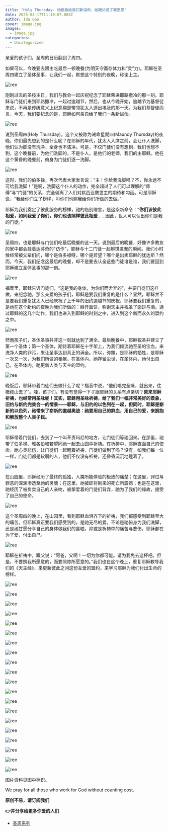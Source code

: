 ```yaml
---
title: "Holy Thursday- 祂俯身给我们新诫命，祂跟父说了我愿意"
date: 2025-04-17T11:10:07.003Z
author: Ida Gao
cover: image.jpg
images:
  - image.jpg
categories:
  - Uncategorized
---
```


亲爱的孩子们，圣周的日历翻到了周四。

<!--more-->

  

如果可以，今晚要去跟主吃最后一顿晚餐(为明天守斋存体力和“灵”力)。耶稣在圣周四建立了圣体圣事，让我们一起，默想这个特别的夜晚，称谢上主。

  

![ree](https://static.wixstatic.com/media/55472c_de53b4ab1871492e93229d433bb19d66~mv2.jpg)

  

刚刚过去的圣枝主日，我们与教会一起庆祝纪念了耶稣荣进耶路撒冷的那一刻。耶稣与门徒们来到耶路撒冷，一起过逾越节，然后，也从今晚开始，逾越节为基督徒来说，不再是传统意义上纪念梅瑟带领犹太人逃出埃及的那一天。为我们基督徒而言，今天，我们要纪念的是，耶稣如何亲自给了我们一条新诫命。

  

![ree](https://static.wixstatic.com/media/55472c_414eb6c4f17a4db9b9c8e8dccf31f303~mv2.jpg)

  

说到圣周四(Holy Thursday)，这个又被称为诫命星期四(Maundy Thursday)的夜晚，你们最先想到的是什么呢？在耶稣的年代，犹太人入席之前，会让仆人洗脚，他们认为脚没有洗净，全身也不洁净。可是，不仅门徒们没有想到，我们也想不到，这个晚餐前，为他们洗脚的，不是仆人，是他们的老师，我们的主耶稣。他在这个黄昏的晚餐前，俯身为门徒们逐一洗脚。

  

![ree](https://static.wixstatic.com/media/55472c_24f78e5499ca4c24b1c051dc67c09e72~mv2.jpg)

  

这时，我们的伯多禄，再次代表大家发言说：“主！你给我洗脚吗？不，你永远不可给我洗脚！”是啊，洗脚这个仆人的动作，完全超过了人们可以理解的“师傅”与“门徒”的关系，完全偏离了人们对默西亚救世主的期待和勾画。可是耶稣说，“我给你们立了榜样，叫你们也照我给你们所做的去做。”

  

耶稣为我们奠定了彼此服务的榜样，祂的临别赠言，是这条新命令：“**你们该彼此相爱，如同我爱了你们，你们也该照样彼此相爱**......因此，世人可以认出你们是我的门徒。”

  

![ree](https://static.wixstatic.com/media/55472c_0197ea7fb14b41da9c218e64e5426940~mv2.jpg)

  

圣周四，也是耶稣与门徒们吃最后晚餐的这一天。说到最后的晚餐，好像许多教友的家中都会挂着达芬奇的"仿作"，耶稣与十二门徒一起掰饼进餐的瞬间。我们小时候经常被父辈们问，哪个是伯多禄呀，哪个是若望？哪个是出卖耶稣的犹达斯？然而，今天，我们纪念这最后的晚餐，却不是要去认全这些门徒谁是谁，我们要回到耶稣建立圣体圣事的那一刻。

  

![ree](https://static.wixstatic.com/media/ec8b63_6713371e6a524758b22436f36570dce8~mv2.jpg)

  

福音里，耶稣告诉门徒们，“这是我的身体，为你们而舍弃的”，并要门徒们这样做，来纪念祂。那么亲爱的孩子们，耶稣是要我们重复的是什么？显然，耶稣并不是要我们重复犹太人已经庆祝了上千年的旧约逾越节的庆祝，耶稣要我们重复的，是祂在这个新约的夜晚为我们所做的：掰开面饼，称谢天主并祝圣了面饼与酒。通过耶稣的这几个动作，我们也进入到耶稣的时刻之中，进入到这个新而永久的盟约之中。

  

![ree](https://static.wixstatic.com/media/ec8b63_65aa19280e3a4c4d97f9899a1e5f57f9~mv2.jpg)

  

然而孩子们，圣体圣事并非这一刻就达到了满全。最后晚餐中，耶稣祝圣并建立了第一个圣体；第一个圣体，期待着耶稣在十字架上，为我们倾流祂至圣的宝血，来洗净人类的罪污，来让圣事达到真正的满全。所以，弥撒，是耶稣的牺牲，是耶稣一次又一次，为我们所做的奉献。在圣体内，祂存留尘世，在圣体内，祂付出自己，在圣体内，祂更新人类与天主的盟约。

  

![ree](https://static.wixstatic.com/media/55472c_8cbfd4eb99d94a22bc3773586c956203~mv2.jpg)

  

晚饭后，耶稣带着门徒们去做什么了呢？福音中说，“他们唱完圣咏，就出来，往橄榄山去了”。哇，孩子们，有没有觉得一下子跟耶稣的关系有点亲切？**原来耶稣祈祷，也经常用圣咏呢！其实，耶稣用圣咏祈祷，给了我们一幅非常美好的景象，旧约与新约完美合一的情景——耶稣，与旧约的以色列在一起，但同时，耶稣是崭新的以色列，祂带来了崭新的逾越奥迹：祂要用自己的鲜血，用自己的爱，来拥抱和解放整个人类子民。**

  

![ree](https://static.wixstatic.com/media/55472c_1a27253c2deb454badc8acbe053a7bb1~mv2.jpg)

  

耶稣带着门徒们，去到了一个叫革责玛尼的地方，让门徒们等祂回来。在那里，祂带了伯多禄、雅各伯和若望同祂一起去山园中祈祷。在祈祷中，耶稣直面自己的使命，祂心灵悲伤，让门徒们一起醒着祈祷，门徒们做到了吗？没有，如我们每一位一样，门徒们都是软弱的人，他们不仅没有祈祷，还昏昏沉沉地睡着了。

  

![ree](https://static.wixstatic.com/media/ec8b63_4ea7f196683d44bdb6eef4d43e8eb67b~mv2.jpg)

  

在山园里，耶稣经历了最终的孤独，人类所能体验的极致的痛楚；在这里，罪过与罪恶的深渊渗透至祂的灵魂；在这里，祂被即将到来的死亡所震撼；也是在这里，祂经历了被负卖自己的人亲吻，被挚爱着的门徒们背弃，祂为了我们的缘故，接受了自己的使命。

  

![ree](https://static.wixstatic.com/media/55472c_4623d1cfe95d4dabbebc4f0d6b7b633f~mv2.jpg)

  

这个圣周四的晚上，在山园里，看到耶稣血泪齐下的祈祷，我们都感受到耶稣至大的痛苦。但耶稣真正要我们感受到的，是祂无尽的爱。不论是祂俯身为我们洗脚，还是祂甘愿分享自己的身体做我们的食粮，抑或是祈祷中的痛苦与悲伤，耶稣都在为了爱，付出自己。

  

![ree](https://static.wixstatic.com/media/55472c_f201fd335ffe4efeb05e0c4dd295f9d0~mv2.jpg)

  

耶稣在祈祷中，跟父说：“阿爸，父啊！一切为你都可能。请为我免去这杯吧。但是，不要照我所愿意的，而要照祢所愿意的。”我们也在这个晚上，重复耶稣教导我们的《天主经》，来更新彼此之间这份互爱的盟约，来学习耶稣为我们付出生命的榜样。

  

![ree](https://static.wixstatic.com/media/55472c_0c0644c8892042d68d7ca177098c1601~mv2.jpg)

  

![ree](https://static.wixstatic.com/media/55472c_dabb5e26a49e4af0b60976e25a71567a~mv2.jpg)

  

![ree](https://static.wixstatic.com/media/55472c_d54dd293ea2b413091bfa31078f84c2d~mv2.jpg)

  

![ree](https://static.wixstatic.com/media/55472c_e74e65bbb0554e75b4b0d2f3e4356ba9~mv2.jpg)

  

![ree](https://static.wixstatic.com/media/55472c_c2ad818d1a984fbc83325c9b702f86d2~mv2.jpg)

  

![ree](https://static.wixstatic.com/media/55472c_e9e4221511d04102a1eede40dd80c529~mv2.jpg)

  

![ree](https://static.wixstatic.com/media/55472c_1ac8128ded914ea9ba332626375836a8~mv2.jpg)

  

![ree](https://static.wixstatic.com/media/55472c_013465ffff0a4ff4928ac7aca7aaf088~mv2.jpg)

  

![ree](https://static.wixstatic.com/media/55472c_4b9b168870e34ed3b12fc9aacb55584f~mv2.jpg)

  

![ree](https://static.wixstatic.com/media/55472c_e85a53a25e1a498c8279e816ee3a2a7f~mv2.jpg)

  

![ree](https://static.wixstatic.com/media/55472c_01f5038f6c3742a8983b48384539490b~mv2.jpg)

  

![ree](https://static.wixstatic.com/media/55472c_b390f88c17c3451eb9784625e29c607d~mv2.jpg)

  

![ree](https://static.wixstatic.com/media/55472c_7979404f6c54403c874ffb3a6cd34bd4~mv2.jpg)

  

![ree](https://static.wixstatic.com/media/55472c_79b22cee7af6485385fdcf933d89ce10~mv2.jpg)

  

  

  

  

  

  

  

![ree](https://static.wixstatic.com/media/55472c_c8815f54b13848328a51d3d358777e7e~mv2.jpg)

  

  

  

![ree](https://static.wixstatic.com/media/55472c_334b381951834f08819b5c1aa24a437b~mv2.jpg)

  

  

  

  

  

![ree](https://static.wixstatic.com/media/55472c_d9cc04aa48844f6faedf18f0f1e78b12~mv2.jpg)

  

![ree](https://static.wixstatic.com/media/55472c_95d3c16814954f8c99c5b0de6ddd5bfe~mv2.jpg)

  

  

![ree](https://static.wixstatic.com/media/55472c_cd896597385846f2b1a361a127864513~mv2.jpg)

  

  

  

![ree](https://static.wixstatic.com/media/55472c_2841cb6ce2cd4343bf072c03a1a3924b~mv2.jpg)

  

  

  

  

  

图片资料见图中标识。

We pray for all those who work for God without counting cost.

**原创不易，请订阅我们**

**👉并分享给更多你爱的人们**

*   [圣周系列](https://www.urloveinme.com/首頁/categories/圣周系列)
